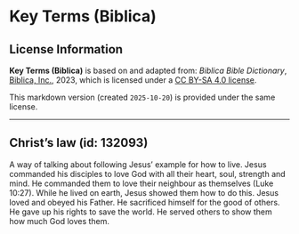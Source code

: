 # Key Terms (Biblica)

## License Information

**Key Terms (Biblica)** is based on and adapted from: _Biblica Bible Dictionary_, [Biblica, Inc.](https://www.biblica.com/), 2023, which is licensed under a [CC BY-SA 4.0 license](https://creativecommons.org/licenses/by-sa/4.0/legalcode.en).

This markdown version (created `2025-10-20`) is provided under the same license.



--------------------------------

## Christ’s law (id: 132093)

A way of talking about following Jesus’ example for how to live. Jesus commanded his disciples to love God with all their heart, soul, strength and mind. He commanded them to love their neighbour as themselves (Luke 10:27\). While he lived on earth, Jesus showed them how to do this. Jesus loved and obeyed his Father. He sacrificed himself for the good of others. He gave up his rights to save the world. He served others to show them how much God loves them.


